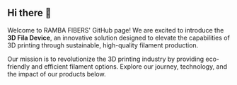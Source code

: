 ## Hi there 👋

Welcome to RAMBA FIBERS' GitHub page! We are excited to introduce the **3D Fila Device**, an innovative solution designed to elevate the capabilities of 3D printing through sustainable, high-quality filament production.

Our mission is to revolutionize the 3D printing industry by providing eco-friendly and efficient filament options. Explore our journey, technology, and the impact of our products below.
